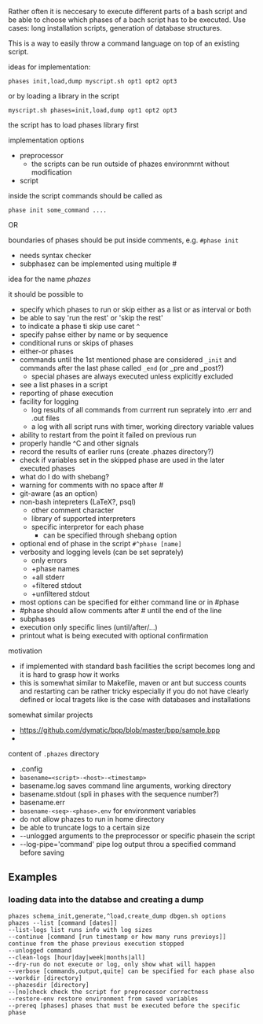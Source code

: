 Rather often it is neccesary to execute different parts of a bash script and be able to choose which phases of a bach script has to be executed.  Use cases: long installation scripts, generation of database structures.

This is a way to easily throw a command language on top of an existing script.

ideas for implementation:

```phases init,load,dump myscript.sh opt1 opt2 opt3```

or by loading a library in the script

```myscript.sh phases=init,load,dump opt1 opt2 opt3```

the script has to load phases library first

implementation options

 * preprocessor
     * the scripts can be run outside of phazes environmrnt without modification
 * script

inside the script commands should be called as

```phase init some_command ....```

OR

boundaries of phases should be put inside comments, e.g. ```#phase init``` 

 * needs syntax checker
 * subphasez can be implemented using multiple #

idea for the name *phazes*

it should be possible to

 * specify which phases to run or skip either as a list or as interval or both
 * be able to say 'run the rest' or 'skip the rest'
 * to indicate a phase ti skip use caret ```^```
 * specify pahse either by name or by sequence
 * conditional runs or skips of phases
 * either-or phases
 * commands until the 1st mentioned phase are considered ```_init``` and commands after the last phase called ```_end``` (or _pre and _post?)
     * special phases are always executed unless explicitly excluded
 * see a list phases in a script
 * reporting of phase execution
 * facility for logging
     * log results of all commands from currrent run seprately into .err and .out files
     * a log with all script runs with timer, working directory variable values
 * ability to restart from the point it failed on previous run
 * properly handle ^C and other signals
 * record the results of earlier runs (create .phazes directory?)
 * check if variables set in the skipped phase are used in the later executed phases
 * what do I do with shebang?
 * warning for comments with no space after #
 * git-aware (as an option)
 * non-bash intepreters (LaTeX?, psql)
     * other comment character
     * library of supported interpreters
     * specific interpretor for each phase
          * can be specified through shebang option 
 * optional end of phase in the script ```#^phase [name]```
 * verbosity and logging levels (can be set seprately)
     * only errors
     * +phase names
     * +all stderr
     * +filtered stdout
     * +unfiltered stdout
 * most options can be specified for either command line or in #phase
 * \#phase should allow comments after # until the end of the line
 * subphases
 * execution only specific lines (until/after/...)
 * printout what is being executed with optional confirmation

motivation

 * if implemented with standard bash facilities the script becomes long and it is hard to grasp how it works
 * this is somewhat similar to Makefile, maven or ant but success counts and restarting can be rather tricky especially if you do not have clearly defined or local tragets like is the case with databases and installations
 
somewhat similar projects

 * https://github.com/dymatic/bpp/blob/master/bpp/sample.bpp
 * 

content of ```.phazes``` directory

 * .config
 * ```basename=<script>-<host>-<timestamp>```
 * basename.log saves command line arguments, working directory
 * basename.stdout (spli in phases with the sequence number?)
 * basename.err
 * ```basename-<seq>-<phase>.env``` for environment variables
 * do not allow phazes to run in home directory
 * be able to truncate logs to a certain size
 * --unlogged arguments to the preprocessor or specific phasein the script
 * --log-pipe='command' pipe log output throu a specified command before saving

## Examples
### loading data into the databse and creating a dump

```
phazes schema_init,generate,^load,create_dump dbgen.sh options
phazes --list [command [dates]]
--list-logs list runs info with log sizes
--continue [command [run timestamp or how many runs previoys]] continue from the phase previous execution stopped
--unlogged command
--clean-logs [hour|day|week|months|all]
--dry-run do not execute or log, only show what will happen
--verbose [commands,output,quite] can be specified for each phase also
--workdir [directory]
--phazesdir [directory]
--[no]check check the script for preprocessor correctness
--restore-env restore environment from saved variables
--prereq [phases] phases that must be executed before the specific phase
```